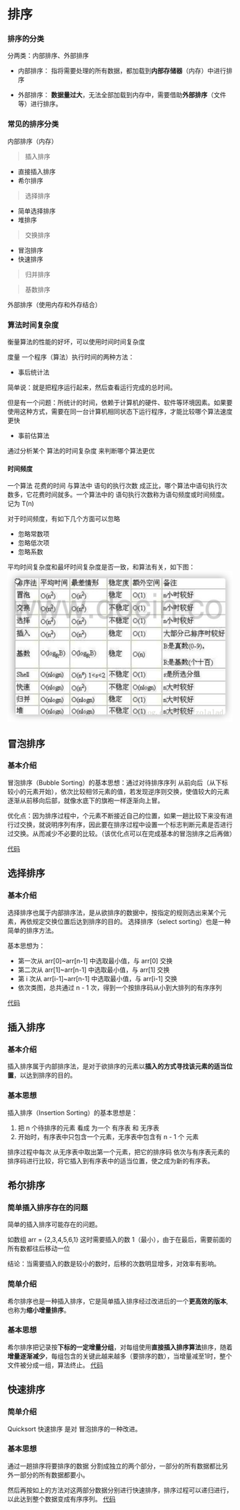 # 排序
### 排序的分类
分两类：内部排序、外部排序
* 内部排序：
指将需要处理的所有数据，都加载到**内部存储器**（内存）中进行排序
  
* 外部排序：
**数据量过大**，无法全部加载到内存中，需要借助**外部排序**（文件等）进行排序。
  
### 常见的排序分类

内部排序（内存） 
  
> 插入排序
* 直接插入排序
* 希尔排序
> 选择排序
* 简单选择排序
* 堆排序
> 交换排序
* 冒泡排序
* 快速排序
> 归并排序

> 基数排序

外部排序（使用内存和外存结合）
### 算法时间复杂度
衡量算法的性能的好坏，可以使用时间时间复杂度

度量 一个程序（算法）执行时间的两种方法：

* 事后统计法

简单说：就是把程序运行起来，然后查看运行完成的总时间。

但是有一个问题：所统计的时间，依赖于计算机的硬件、软件等环境因素。如果要使用这种方式，需要在同一台计算机相同状态下运行程序，才能比较哪个算法速度更快

* 事前估算法

通过分析某个 算法的时间复杂度 来判断哪个算法更优
#### 时间频度
一个算法 花费的时间 与算法中 语句的执行次数 成正比，哪个算法中语句执行次数多，它花费时间就多。一个算法中的 语句执行次数称为语句频度或时间频度。记为 T(n)

对于时间频度，有如下几个方面可以忽略
* 忽略常数项
* 忽略低次项
* 忽略系数

平均时间复杂度和最坏时间复杂度是否一致，和算法有关，如下图：
![img.png](../../../img/sort1.png)
## 冒泡排序
### 基本介绍
冒泡排序（Bubble Sorting）的基本思想：通过对待排序序列 从前向后（从下标较小的元素开始），依次比较相邻元素的值，若发现逆序则交换，使值较大的元素逐渐从前移向后部，就像水底下的旗袍一样逐渐向上冒。

优化点：因为排序过程中，个元素不断接近自己的位置，如果一趟比较下来没有进行过交换，就说明序列有序，因此要在排序过程中设置一个标志判断元素是否进行过交换。从而减少不必要的比较。（该优化点可以在完成基本的冒泡排序之后再做）

[代码](bubble_sort.java)
## 选择排序
### 基本介绍
选择排序也属于内部排序法，是从欲排序的数据中，按指定的规则选出来某个元素，再依规定交换位置后达到排序的目的。
选择排序（select sorting）也是一种简单的排序方法。

基本思想为：

* 第一次从 arr[0]~arr[n-1] 中选取最小值，与 arr[0] 交换
* 第二次从 arr[1]~arr[n-1] 中选取最小值，与 arr[1] 交换
* 第 i 次从 arr[i-1]~arr[n-1] 中选取最小值，与 arr[i-1] 交换
* 依次类图，总共通过 n - 1 次，得到一个按排序码从小到大排列的有序序列

[代码](select_sort.java)
## 插入排序
### 基本介绍
插入排序属于内部排序法，是对于欲排序的元素以**插入的方式寻找该元素的适当位置**，以达到排序的目的。
### 基本思想
插入排序（Insertion Sorting）的基本思想是：

1. 把 n 个待排序的元素 看成 为一个 有序表 和 无序表
2. 开始时，有序表中只包含一个元素，无序表中包含有 n - 1 个 元素

排序过程中每次 从无序表中取出第一个元素，把它的排序码 依次与有序表元素的排序码进行比较，将它插入到有序表中的适当位置，使之成为新的有序表。

## 希尔排序
### 简单插入排序存在的问题
简单的插入排序可能存在的问题。

如数组 arr = {2,3,4,5,6,1} 这时需要插入的数 1（最小），由于在最后，需要前面的所有数都往后移动一位

结论：当需要插入的数是较小的数时，后移的次数明显增多，对效率有影响。
### 简单介绍
希尔排序也是一种插入排序，它是简单插入排序经过改进后的一个**更高效的版本**,也称为**缩小增量排序**。
### 基本思想
希尔排序把记录按**下标的一定增量分组**，对每组使用**直接插入排序算法**排序，随着**增量逐渐减少**，每组包含的关键此越来越多（要排序的数），当增量减至1时，整个文件被分成一组，算法终止。
[代码](Donald_Shell_sort.java)
## 快速排序
### 简单介绍
Quicksort 快速排序 是对 冒泡排序的一种改进。
### 基本思想
通过一趟排序将要排序的数据 分割成独立的两个部分，一部分的所有数据都比另外一部分的所有数据都要小。

然后再按如上的方法对这两部分数据分别进行快速排序，排序过程可以递归进行，以此达到整个数据变成有序序列。
[代码](quick_sort.java)